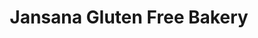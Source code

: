 ---
title: "Jansana Gluten Free Bakery"
url: /santa-perpetua-de-mogoda/jansana-gluten-free-bakery/
shop: Bäckerei
---